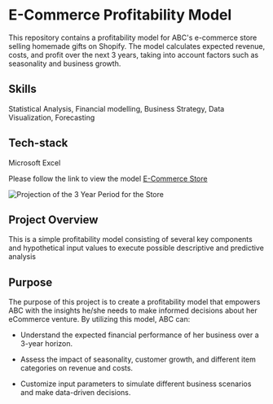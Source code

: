 
# E-Commerce Profitability Model

This repository contains a profitability model for ABC's e-commerce store selling homemade gifts on Shopify. The model calculates expected revenue, costs, and profit over the next 3 years, taking into account factors such as seasonality and business growth.


## Skills

Statistical Analysis, Financial modelling, Business Strategy, Data Visualization, Forecasting

## Tech-stack

Microsoft Excel

Please follow the link to view the model [E-Commerce Store](https://docs.google.com/spreadsheets/d/1QdiWLMmC1x8TVHkGi9NMc0-_nX5ZbFrdRaR0xewCCzk/edit?usp=sharing)

![Projection of the 3 Year Period for the Store](https://github.com/farhan0277/E-Commerce-Model-Building-Excel/assets/144512640/23c3cb50-88c7-4b55-b9b7-b15bff5c1a0a)

## Project Overview

This is a simple profitability model consisting of several key components and hypothetical input values to execute possible descriptive and predictive analysis
## Purpose

The purpose of this project is to create a profitability model that empowers ABC with the insights he/she needs to make informed decisions about her eCommerce venture. By utilizing this model, ABC can:

- Understand the expected financial performance of her business over a 3-year horizon.

- Assess the impact of seasonality, customer growth, and different item categories on revenue and costs.

- Customize input parameters to simulate different business scenarios and make data-driven decisions.

